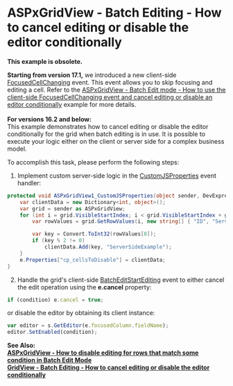 # ASPxGridView - Batch Editing - How to cancel editing or disable the editor conditionally


<p><b>This example is obsolete.</b></p>
<p><strong>Starting from version 17.1,</strong> we introduced a new client-side <a href="https://documentation.devexpress.com/#AspNet/DevExpressWebScriptsASPxClientGridView_FocusedCellChangingtopic">FocusedCellChanging</a> event. This event allows you to skip focusing and editing a cell. Refer to the <a href="https://www.devexpress.com/Support/Center/p/T496531">ASPxGridView - Batch Edit mode - How to use the client-side FocusedCellChanging event and cancel editing or disable an editor conditionally</a> example for more details.<br><br><strong>For versions 16.2 and below:</strong><br>This example demonstrates how to cancel editing or disable the editor conditionally for the grid when batch editing is in use. It is possible to execute your logic either on the client or server side for a complex business model.

To accomplish this task, please perform the following steps:

1. Implement custom server-side logic in the [CustomJSProperties](https://documentation.devexpress.com/AspNet/DevExpress.Web.ASPxGridView.CustomJSProperties.event) event handler:
```cs
protected void ASPxGridView1_CustomJSProperties(object sender, DevExpress.Web.ASPxGridView.ASPxGridViewClientJSPropertiesEventArgs e) {
    var clientData = new Dictionary<int, object>();
    var grid = sender as ASPxGridView;
    for (int i = grid.VisibleStartIndex; i < grid.VisibleStartIndex + grid.SettingsPager.PageSize; i++) {
        var rowValues = grid.GetRowValues(i, new string[] { "ID", "ServerSideExample" }) as object[];

        var key = Convert.ToInt32(rowValues[0]);
        if (key % 2 != 0)
            clientData.Add(key, "ServerSideExample");
    }
    e.Properties["cp_cellsToDisable"] = clientData;
}
```

2. Handle the grid's client-side <a href="https://documentation.devexpress.com/#AspNet/DevExpressWebASPxGridViewScriptsASPxClientGridView_BatchEditStartEditingtopic">BatchEditStartEditing</a> event to either cancel the edit operation using the **e.cancel** property:</p>

```js
if (condition) e.cancel = true;

```
<p> or disable the editor by obtaining its client instance:</p>

```js
var editor = s.GetEditor(e.focusedColumn.fieldName);
editor.SetEnabled(condition);

```

<p> </p>
<p><strong>See Also:<br><a href="https://www.devexpress.com/Support/Center/p/T101164">ASPxGridView - How to disable editing for rows that match some condition in Batch Edit Mode</a> <br><a href="https://www.devexpress.com/Support/Center/p/T115116">GridView - Batch Editing - How to cancel editing or disable the editor conditionally</a> </strong></p>

<br/>


